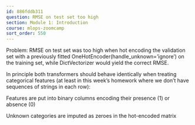 ```yaml
---
id: 886fddb311
question: RMSE on test set too high
section: Module 1: Introduction
course: mlops-zoomcamp
sort_order: 550
---
```


Problem: RMSE on test set was too high when hot encoding the validation set with a previously fitted OneHotEncoder(handle_unknown=’ignore’) on the training set, while DictVectorizer would yield the correct RMSE.

In principle both transformers should behave identically when treating categorical features (at least in this week’s homework where we don’t have sequences of strings in each row):

Features are put into binary columns encoding their presence (1) or absence (0)

Unknown categories are imputed as zeroes in the hot-encoded matrix


